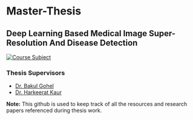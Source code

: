 # Master-Thesis

## Deep Learning Based Medical Image Super-Resolution And Disease Detection

[![Course Subject](https://img.shields.io/badge/Completed-no-green.svg?style=flat&logo=appveyor)](https://github.com/mayank1101/Master-Thesis/actions?query=workflow%3A%22C%2FC%2B%2B+WorkFlow%22)

### Thesis Supervisors
* [Dr. Bakul Gohel](https://www.daiict.ac.in/profile/bakul-gohel/)
* [Dr. Harkeerat Kaur](https://iitjammu.ac.in/computer_science_engineering/faculty-list/~harkeeratkaur)

**Note:** This github is used to keep track of all the resources and research papers referenced during thesis work.
